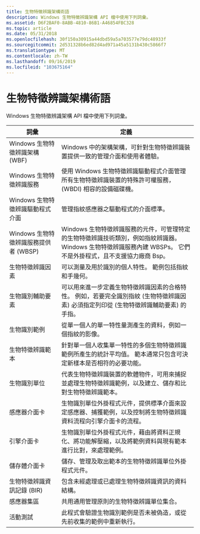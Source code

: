 ```yaml
---
title: 生物特徵辨識架構術語
description: Windows 生物特徵辨識架構 API 檔中使用下列詞彙。
ms.assetid: D6F2BAF0-8ABB-4810-86B1-A46854FBC328
ms.topic: article
ms.date: 05/31/2018
ms.openlocfilehash: 30f150a30915a44dbd59a5a703577e79dc48933f
ms.sourcegitcommit: 2d531328b6ed82d4ad971a45a5131b430c5866f7
ms.translationtype: MT
ms.contentlocale: zh-TW
ms.lasthandoff: 09/16/2019
ms.locfileid: "103675164"
---
```

# <a name="biometric-framework-terminology"></a>生物特徵辨識架構術語

Windows 生物特徵辨識架構 API 檔中使用下列詞彙。



| 詞彙                                                 | 定義                                                                                                                                                                                                                                                        |
|------------------------------------------------------|-------------------------------------------------------------------------------------------------------------------------------------------------------------------------------------------------------------------------------------------------------------------|
| Windows 生物特徵辨識架構 (WBF) <br/>         | Windows 中的架構架構，可針對生物特徵辨識裝置提供一致的管理介面和使用者體驗。<br/>                                                                                                                         |
| Windows 生物特徵辨識服務<br/>                 | 使用 Windows 生物特徵辨識驅動程式介面管理所有生物特徵辨識裝置的特殊許可權服務， (WBDI) 相容的設備磁碟機。<br/>                                                                                                                   |
| Windows 生物特徵辨識驅動程式介面<br/>        | 管理指紋感應器之驅動程式的介面標準。<br/>                                                                                                                                                                                     |
| Windows 生物特徵辨識服務提供者 (WBSP) <br/> | Windows 生物特徵辨識服務的元件，可管理特定的生物特徵辨識技術類別，例如指紋辨識器。 Windows 生物特徵辨識服務內建 WBSPs。 它們不是外掛程式，且不支援協力廠商 Bsp。 <br/> |
| 生物特徵辨識因素<br/>                          | 可以測量及用於識別的個人特性。 範例包括指紋和手幾何。<br/>                                                                                                                           |
| 生物識別輔助要素<br/>                      | 可以用來進一步定義生物特徵辨識因素的合格特性。 例如，若要完全識別指紋 (生物特徵辨識因素) 必須指定列印從 (生物特徵辨識輔助要素) 的手指。<br/>             |
| 生物識別範例<br/>                          | 從單一個人的單一特性量測產生的資料，例如一個指紋的影像。<br/>                                                                                                              |
| 生物特徵辨識範本<br/>                        | 針對單一個人收集單一特性的多個生物特徵辨識範例所產生的統計平均值。 範本通常只包含可決定新樣本是否相符的必要功能。<br/>             |
| 生物識別單位<br/>                            | 代表生物特徵辨識裝置的軟體物件，可用來捕捉並處理生物特徵辨識範例，以及建立、儲存和比對生物特徵辨識範本。<br/>                                                                                         |
| 感應器介面卡<br/>                            | 生物識別單位外掛程式元件，提供標準介面來設定感應器、捕獲範例，以及控制將生物特徵辨識資料流程向引擎介面卡的流程。<br/>                                                                 |
| 引擎介面卡<br/>                            | 生物識別單位外掛程式元件，藉由將資料正規化、將功能解壓縮，以及將範例資料與現有範本進行比對，來處理範例。<br/>                                                                                                   |
| 儲存體介面卡<br/>                           | 儲存、管理及取出範本的生物特徵辨識單位外掛程式元件。<br/>                                                                                                                                                                      |
| 生物特徵辨識資訊記錄 (BIR) <br/>        | 包含未經處理或已處理生物特徵辨識資訊的資料結構。<br/>                                                                                                                                                                                 |
| 感應器集區<br/>                               | 共用通用管理原則的生物特徵辨識單位集合。<br/>                                                                                                                                                                                 |
| 活動測試<br/>                          | 此程式會驗證生物識別範例是否未被偽造，或從先前收集的範例中重新執行。<br/>                                                                                                                          |



 

 

 





